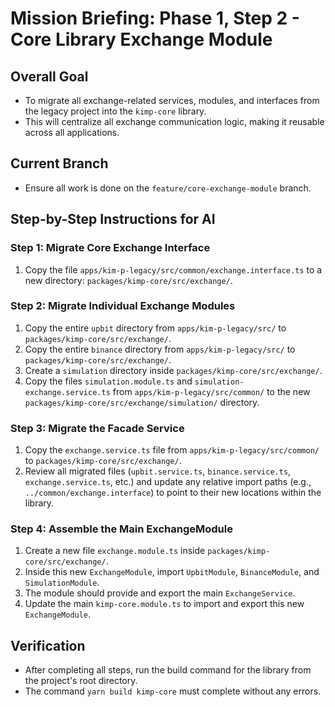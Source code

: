 # Mission Briefing: Phase 1, Step 2 - Core Library Exchange Module

## Overall Goal

- To migrate all exchange-related services, modules, and interfaces from the legacy project into the `kimp-core` library.
- This will centralize all exchange communication logic, making it reusable across all applications.

## Current Branch

- Ensure all work is done on the `feature/core-exchange-module` branch.

## Step-by-Step Instructions for AI

### Step 1: Migrate Core Exchange Interface

1.  Copy the file `apps/kim-p-legacy/src/common/exchange.interface.ts` to a new directory: `packages/kimp-core/src/exchange/`.

### Step 2: Migrate Individual Exchange Modules

1.  Copy the entire `upbit` directory from `apps/kim-p-legacy/src/` to `packages/kimp-core/src/exchange/`.
2.  Copy the entire `binance` directory from `apps/kim-p-legacy/src/` to `packages/kimp-core/src/exchange/`.
3.  Create a `simulation` directory inside `packages/kimp-core/src/exchange/`.
4.  Copy the files `simulation.module.ts` and `simulation-exchange.service.ts` from `apps/kim-p-legacy/src/common/` to the new `packages/kimp-core/src/exchange/simulation/` directory.

### Step 3: Migrate the Facade Service

1.  Copy the `exchange.service.ts` file from `apps/kim-p-legacy/src/common/` to `packages/kimp-core/src/exchange/`.
2.  Review all migrated files (`upbit.service.ts`, `binance.service.ts`, `exchange.service.ts`, etc.) and update any relative import paths (e.g., `../common/exchange.interface`) to point to their new locations within the library.

### Step 4: Assemble the Main ExchangeModule

1.  Create a new file `exchange.module.ts` inside `packages/kimp-core/src/exchange/`.
2.  Inside this new `ExchangeModule`, import `UpbitModule`, `BinanceModule`, and `SimulationModule`.
3.  The module should provide and export the main `ExchangeService`.
4.  Update the main `kimp-core.module.ts` to import and export this new `ExchangeModule`.

## Verification

- After completing all steps, run the build command for the library from the project's root directory.
- The command `yarn build kimp-core` must complete without any errors.
